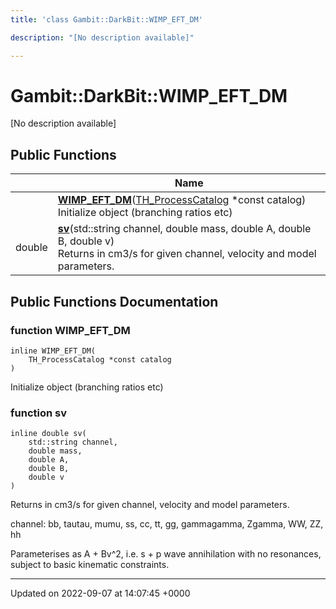 ```yaml
---
title: 'class Gambit::DarkBit::WIMP_EFT_DM'

description: "[No description available]"

---
```


# Gambit::DarkBit::WIMP_EFT_DM



[No description available]

## Public Functions

|                | Name           |
| -------------- | -------------- |
| | **[WIMP_EFT_DM](/documentation/code/classes/classgambit_1_1darkbit_1_1wimp__eft__dm/#function-wimp-eft-dm)**([TH_ProcessCatalog](/documentation/code/classes/structgambit_1_1darkbit_1_1th__processcatalog/) *const catalog)<br>Initialize object (branching ratios etc)  |
| double | **[sv](/documentation/code/classes/classgambit_1_1darkbit_1_1wimp__eft__dm/#function-sv)**(std::string channel, double mass, double A, double B, double v)<br>Returns <sigma v> in cm3/s for given channel, velocity and model parameters.  |

## Public Functions Documentation

### function WIMP_EFT_DM

```
inline WIMP_EFT_DM(
    TH_ProcessCatalog *const catalog
)
```

Initialize object (branching ratios etc) 

### function sv

```
inline double sv(
    std::string channel,
    double mass,
    double A,
    double B,
    double v
)
```

Returns <sigma v> in cm3/s for given channel, velocity and model parameters. 

channel: bb, tautau, mumu, ss, cc, tt, gg, gammagamma, Zgamma, WW, ZZ, hh

Parameterises <sigma v> as A + Bv^2, i.e. s + p wave annihilation with no resonances, subject to basic kinematic constraints. 


-------------------------------

Updated on 2022-09-07 at 14:07:45 +0000